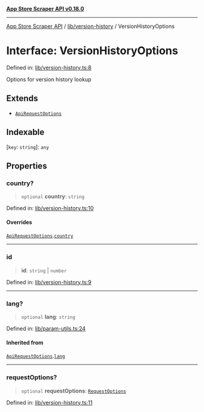 [**App Store Scraper API v0.18.0**](../../../README.md)

***

[App Store Scraper API](../../../modules.md) / [lib/version-history](../README.md) / VersionHistoryOptions

# Interface: VersionHistoryOptions

Defined in: [lib/version-history.ts:8](https://github.com/facundoolano/app-store-scraper/blob/113d925388ad33c5af9077ca637c241f2bf7e574/lib/version-history.ts#L8)

Options for version history lookup

## Extends

- [`ApiRequestOptions`](../../param-utils/interfaces/ApiRequestOptions.md)

## Indexable

\[`key`: `string`\]: `any`

## Properties

### country?

> `optional` **country**: `string`

Defined in: [lib/version-history.ts:10](https://github.com/facundoolano/app-store-scraper/blob/113d925388ad33c5af9077ca637c241f2bf7e574/lib/version-history.ts#L10)

#### Overrides

[`ApiRequestOptions`](../../param-utils/interfaces/ApiRequestOptions.md).[`country`](../../param-utils/interfaces/ApiRequestOptions.md#country)

***

### id

> **id**: `string` \| `number`

Defined in: [lib/version-history.ts:9](https://github.com/facundoolano/app-store-scraper/blob/113d925388ad33c5af9077ca637c241f2bf7e574/lib/version-history.ts#L9)

***

### lang?

> `optional` **lang**: `string`

Defined in: [lib/param-utils.ts:24](https://github.com/facundoolano/app-store-scraper/blob/113d925388ad33c5af9077ca637c241f2bf7e574/lib/param-utils.ts#L24)

#### Inherited from

[`ApiRequestOptions`](../../param-utils/interfaces/ApiRequestOptions.md).[`lang`](../../param-utils/interfaces/ApiRequestOptions.md#lang)

***

### requestOptions?

> `optional` **requestOptions**: [`RequestOptions`](../../utils/http-client/interfaces/RequestOptions.md)

Defined in: [lib/version-history.ts:11](https://github.com/facundoolano/app-store-scraper/blob/113d925388ad33c5af9077ca637c241f2bf7e574/lib/version-history.ts#L11)
